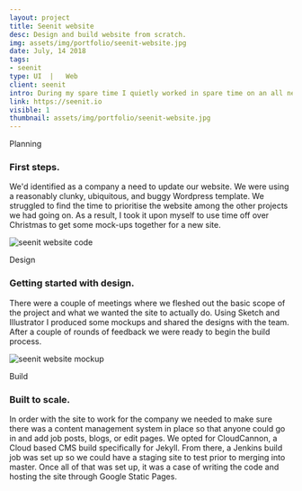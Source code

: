 ```yaml
---
layout: project
title: Seenit website
desc: Design and build website from scratch.
img: assets/img/portfolio/seenit-website.jpg
date: July, 14 2018
tags:
- seenit
type: UI  |   Web
client: seenit
intro: During my spare time I quietly worked in spare time on an all new website, designed and build from the ground up.
link: https://seenit.io
visible: 1
thumbnail: assets/img/portfolio/seenit-website.jpg
---
```


<section>
    <div class="container">
        <div class="row">
            <div class="col-12">
                <p class="subhead">Planning</p>
            </div>
        </div>
    </div>
    <div class="container">
        <div class="row">
            <div class="col-6">
                <h3>First steps.</h3>
                <p>We'd identified as a company a need to update our website. We were using a reasonably clunky, ubiquitous, and buggy Wordpress template. We struggled to find the time to prioritise the website among the other projects we had going on. As a result, I took it upon myself to use time off over Christmas to get some mock-ups together for a new site.
                </p>
            </div>
        </div>
    </div>
</section>

<section>
    <div class="full-width portfolio-banner">
        <img data-src="{{ site.baseurl}}/assets/img/portfolio/seenit-website-code.jpg" class="no-padding lazy full-width portfolio-banner-image" alt="seenit website code" />
    </div>
</section>

<section>
    <div class="container">
        <div class="row">
            <div class="col-12">
                <p class="subhead">Design</p>
            </div>
        </div>
    </div>
    <div class="container">
        <div class="row">
            <div class="col-6">
                <h3>Getting started with design.</h3>
                <p>There were a couple of meetings where we fleshed out the basic scope of the project and what we wanted the site to actually do. Using Sketch and Illustrator I produced some mockups and shared the designs with the team. After a couple of rounds of feedback we were ready to begin the build process.</p>
            </div>
        </div>
    </div>
</section>

<section>
    <div class="full-width portfolio-banner">
        <img data-src="{{ site.baseurl}}/assets/img/portfolio/seenit-website-mockup.jpg" class="no-padding lazy full-width portfolio-banner-image" alt="seenit website mockup" />
    </div>
</section>

<section>
    <div class="container">
        <div class="row">
            <div class="col-12">
                <p class="subhead">Build</p>
            </div>
        </div>
    </div>
    <div class="container">
        <div class="row">
            <div class="col-6">
                <h3>Built to scale.</h3>
                <p>In order with the site to work for the company we needed to make sure there was a content management system in place so that anyone could go in and add job posts, blogs, or edit pages. We opted for CloudCannon, a Cloud based CMS build specifically for Jekyll. From there, a Jenkins build job was set up so we could have a staging site to test prior to merging into master. Once all of that was set up, it was a case of writing the code and hosting the site through Google Static Pages.</p>
            </div>
        </div>
    </div>
</section>
